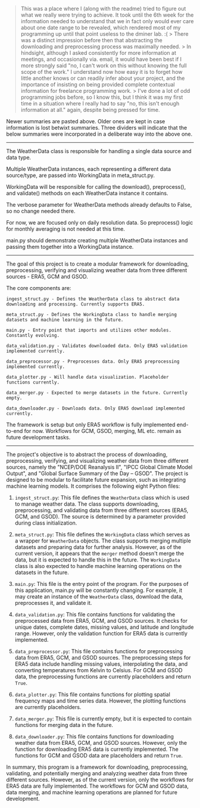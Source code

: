 
> This was a place where I (along with the readme) tried to figure out what we really were trying to achieve. It took until the 6th week for the information needed to understand that we in fact only would ever care about one date range to be revealed, which rendered most of my programming up until that point useless to the dminer lab. :(
    > There was a distinct impression before then that abstracting the downloading and preprocessing process was maximally needed.
    > In hindsight, although I asked consistently for more information at meetings, and occasionally via. email, it would have been best if I more strongly said "no, I can't work on this without knowing the full scope of the work." I understand now how easy it is to forget how little another knows or can readily infer about your project, and the importance of insisting on being provided complete contextual information for freelance programming work.
        > I've done a lot of odd programming jobs before, so I know this, but I think it was my first time in a situation where I really had to say "no, this isn't enough information at all." again, despite being pressed for time.

Newer summaries are pasted above. Older ones are kept in case information is lost betwixt summaries. Three dividers will indicate that the below summaries were incorporated in a deliberate way into the above one.

---

The WeatherData class is responsible for handling a single data source and data type.

Multiple WeatherData instances, each representing a different data source/type, are passed into WorkingData in meta_struct.py.

WorkingData will be responsible for calling the download(), preprocess(), and validate() methods on each WeatherData instance it contains.

The verbose parameter for WeatherData methods already defaults to False, so no change needed there.

For now, we are focused only on daily resolution data. So preprocess() logic for monthly averaging is not needed at this time.

main.py should demonstrate creating multiple WeatherData instances and passing them together into a WorkingData instance.

---

The goal of this project is to create a modular framework for downloading, preprocessing, verifying and visualizing weather data from three different sources - ERA5, GCM and GSOD.

The core components are:

    ingest_struct.py - Defines the WeatherData class to abstract data downloading and processing. Currently supports ERA5.

    meta_struct.py - Defines the WorkingData class to handle merging datasets and machine learning in the future.

    main.py - Entry point that imports and utilizes other modules. Constantly evolving.

    data_validation.py - Validates downloaded data. Only ERA5 validation implemented currently.

    data_preprocessor.py - Preprocesses data. Only ERA5 preprocessing implemented currently.

    data_plotter.py - Will handle data visualization. Placeholder functions currently.

    data_merger.py - Expected to merge datasets in the future. Currently empty.

    data_downloader.py - Downloads data. Only ERA5 download implemented currently.

The framework is setup but only ERA5 workflow is fully implemented end-to-end for now. Workflows for GCM, GSOD, merging, ML etc. remain as future development tasks.

---

The project's objective is to abstract the process of downloading, preprocessing, verifying, and visualizing weather data from three different sources, namely the "NCEP/DOE Reanalysis II", "IPCC Global Climate Model Output", and "Global Surface Summary of the Day – GSOD". The project is designed to be modular to facilitate future expansion, such as integrating machine learning models. It comprises the following eight Python files:

1. `ingest_struct.py`: This file defines the `WeatherData` class which is used to manage weather data. The class supports downloading, preprocessing, and validating data from three different sources (ERA5, GCM, and GSOD). The source is determined by a parameter provided during class initialization.

2. `meta_struct.py`: This file defines the `WorkingData` class which serves as a wrapper for `WeatherData` objects. The class supports merging multiple datasets and preparing data for further analysis. However, as of the current version, it appears that the `merger` method doesn't merge the data, but it is expected to handle this in the future. The `WorkingData` class is also expected to handle machine learning operations on the datasets in the future.

3. `main.py`: This file is the entry point of the program. For the purposes of this application, main.py will be constantly changing. For example, it may create an instance of the `WeatherData` class, download the data, preprocesses it, and validate it.

4. `data_validation.py`: This file contains functions for validating the preprocessed data from ERA5, GCM, and GSOD sources. It checks for unique dates, complete dates, missing values, and latitude and longitude range. However, only the validation function for ERA5 data is currently implemented.

5. `data_preprocessor.py`: This file contains functions for preprocessing data from ERA5, GCM, and GSOD sources. The preprocessing steps for ERA5 data include handling missing values, interpolating the data, and converting temperatures from Kelvin to Celsius. For GCM and GSOD data, the preprocessing functions are currently placeholders and return `True`.

6. `data_plotter.py`: This file contains functions for plotting spatial frequency maps and time series data. However, the plotting functions are currently placeholders.

7. `data_merger.py`: This file is currently empty, but it is expected to contain functions for merging data in the future.

8. `data_downloader.py`: This file contains functions for downloading weather data from ERA5, GCM, and GSOD sources. However, only the function for downloading ERA5 data is currently implemented. The functions for GCM and GSOD data are placeholders and return `True`. 

In summary, this program is a framework for downloading, preprocessing, validating, and potentially merging and analyzing weather data from three different sources. However, as of the current version, only the workflows for ERA5 data are fully implemented. The workflows for GCM and GSOD data, data merging, and machine learning operations are planned for future development.